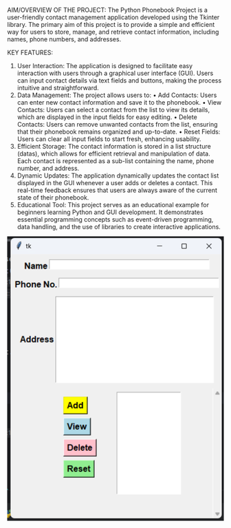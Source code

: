 AIM/OVERVIEW OF THE PROJECT:
The Python Phonebook Project is a user-friendly contact management application developed using the Tkinter library. The primary aim of this project is to provide a simple and efficient way for users to store, manage, and retrieve contact information, including names, phone numbers, and addresses.

KEY FEATURES: 
1.	User Interaction: The application is designed to facilitate easy interaction with users through a graphical user interface (GUI). Users can input contact details via text fields and buttons, making the process intuitive and straightforward.
2.	Data Management: The project allows users to:
•	Add Contacts: Users can enter new contact information and save it to the phonebook.
•	View Contacts: Users can select a contact from the list to view its details, which are displayed in the input fields for easy editing.
•	Delete Contacts: Users can remove unwanted contacts from the list, ensuring that their phonebook remains organized and up-to-date.
•	Reset Fields: Users can clear all input fields to start fresh, enhancing usability.
3.	Efficient Storage: The contact information is stored in a list structure (datas), which allows for efficient retrieval and manipulation of data. Each contact is represented as a sub-list containing the name, phone number, and address.
4.	Dynamic Updates: The application dynamically updates the contact list displayed in the GUI whenever a user adds or deletes a contact. This real-time feedback ensures that users are always aware of the current state of their phonebook.
5.	Educational Tool: This project serves as an educational example for beginners learning Python and GUI development. It demonstrates essential programming concepts such as event-driven programming, data handling, and the use of libraries to create interactive applications.

![Phonebook window](Phonebook_window.png)

